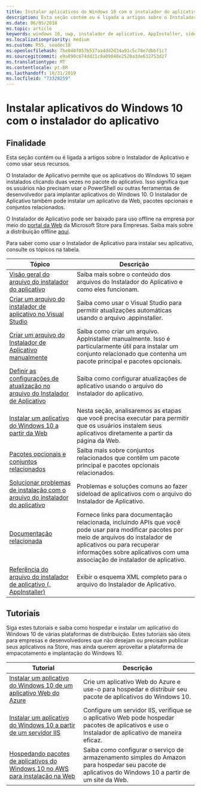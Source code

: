 ```yaml
---
title: Instalar aplicativos do Windows 10 com o instalador do aplicativo
description: Esta seção contém ou é ligada a artigos sobre o Instalador de Aplicativo e como usar seus recursos.
ms.date: 06/05/2018
ms.topic: article
keywords: windows 10, uwp, instalador de aplicativo, AppInstaller, sideload, conjunto relacionado, pacotes opcionais
ms.localizationpriority: medium
ms.custom: RS5, seodec18
ms.openlocfilehash: 7be848f857b537aa4dd2d34a91c5c78e7dbbf1c7
ms.sourcegitcommit: e9a890c674dd21c9a09048e2520a3de632753d27
ms.translationtype: MT
ms.contentlocale: pt-BR
ms.lasthandoff: 10/31/2019
ms.locfileid: "73328259"
---
```

# <a name="install-windows-10-apps-with-app-installer"></a>Instalar aplicativos do Windows 10 com o instalador do aplicativo

## <a name="purpose"></a>Finalidade
Esta seção contém ou é ligada a artigos sobre o Instalador de Aplicativo e como usar seus recursos.

O Instalador de Aplicativo permite que os aplicativos do Windows 10 sejam instalados clicando duas vezes no pacote do aplicativo. Isso significa que os usuários não precisam usar o PowerShell ou outras ferramentas de desenvolvedor para implantar aplicativos do Windows 10. O Instalador de Aplicativo também pode instalar um aplicativo da Web, pacotes opcionais e conjuntos relacionados. 

O Instalador de Aplicativo pode ser baixado para uso offline na empresa por meio do [portal da Web](https://businessstore.microsoft.com/store/details/app-installer/9NBLGGH4NNS1) da Microsoft Store para Empresas. Saiba mais sobre a distribuição offline [aqui](https://docs.microsoft.com/microsoft-store/distribute-offline-apps#download-an-offline-licensed-app).

Para saber como usar o Instalador de Aplicativo para instalar seu aplicativo, consulte os tópicos na tabela.

| Tópico | Descrição |
|-------|-------------|
| [Visão geral do arquivo do instalador do aplicativo](app-installer-file-overview.md) | Saiba mais sobre o conteúdo dos arquivos do Instalador do Aplicativo e como eles funcionam. |
| [Criar um arquivo do instalador de aplicativo no Visual Studio](create-appinstallerfile-vs.md)| Saiba como usar o Visual Studio para permitir atualizações automáticas usando o arquivo .appinstaller. |
| [Criar um arquivo do Instalador de Aplicativo manualmente](how-to-create-appinstaller-file.md)| Saiba como criar um arquivo. AppInstaller manualmente. Isso é particularmente útil para instalar um conjunto relacionado que contenha um pacote principal e pacotes opcionais. |
| [Definir as configurações de atualização no arquivo do Instalador de Aplicativo](update-settings.md)  |  Saiba como configurar atualizações de aplicativo usando o arquivo do instalador do aplicativo. |
| [Instalar um aplicativo do Windows 10 a partir da Web](installing-windows10-apps-web.md) | Nesta seção, analisaremos as etapas que você precisa executar para permitir que os usuários instalem seus aplicativos diretamente a partir da página da Web. |
| [Pacotes opcionais e conjuntos relacionados](install-related-set.md) | Saiba mais sobre conjuntos relacionados que contêm um pacote principal e pacotes opcionais relacionados.  |
| [Solucionar problemas de instalação com o arquivo do instalador do aplicativo](troubleshoot-appinstaller-issues.md) | Problemas e soluções comuns ao fazer sideload de aplicativos com o arquivo do Instalador de Aplicativo. |
| [Documentação relacionada](app-installer-documentation.md) | Fornece links para documentação relacionada, incluindo APIs que você pode usar para modificar pacotes por meio de arquivos do instalador de aplicativos ou para recuperar informações sobre aplicativos com uma associação de instalador de aplicativo.  |
| [Referência do arquivo do instalador de aplicativo (. AppInstaller)](https://docs.microsoft.com/uwp/schemas/appinstallerschema/app-installer-file?context=/windows/msix/render) | Exibir o esquema XML completo para o arquivo do Instalador de Aplicativo. |

## <a name="tutorials"></a>Tutoriais

Siga estes tutoriais e saiba como hospedar e instalar um aplicativo do Windows 10 de várias plataformas de distribuição. Estes tutoriais são úteis para empresas e desenvolvedores que não desejam ou precisam publicar seus aplicativos na Store, mas ainda querem aproveitar a plataforma de empacotamento e implantação do Windows 10.

| Tutorial | Descrição |
|----------|-------------|
| [Instalar um aplicativo do Windows 10 de um aplicativo Web do Azure](web-install-azure.md) | Crie um aplicativo Web do Azure e use-o para hospedar e distribuir seu pacote de aplicativos do Windows 10. |
| [Instalar um aplicativo do Windows 10 a partir de um servidor IIS](web-install-IIS.md) | Configure um servidor IIS, verifique se o aplicativo Web pode hospedar pacotes de aplicativos e use o Instalador de aplicativo de maneira eficaz. |
| [Hospedando pacotes de aplicativos do Windows 10 no AWS para instalação na Web](web-install-aws.md) | Saiba como configurar o serviço de armazenamento simples do Amazon para hospedar seu pacote de aplicativos do Windows 10 a partir de um site da Web. |
